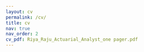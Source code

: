 ```yaml
---
layout: cv
permalink: /cv/
title: cv
nav: true
nav_order: 2
cv_pdf: Riya_Raju_Actuarial_Analyst_one pager.pdf
---
```

